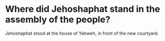 # Where did Jehoshaphat stand in the assembly of the people?

Jehoshaphat stood at the house of Yahweh, in front of the new courtyard. 
